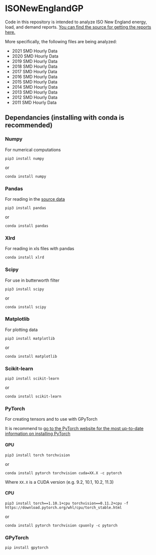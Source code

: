 # ISONewEnglandGP

Code in this repository is intended to analyze ISO New England energy, load, and demand reports. [You can find the source for getting the reports here.](https://www.iso-ne.com/isoexpress/web/reports/load-and-demand/-/tree/zone-info)

More specifically, the following files are being analyzed:

  - 2021 SMD Hourly Data
  - 2020 SMD Hourly Data
  - 2019 SMD Hourly Data
  - 2018 SMD Hourly Data
  - 2017 SMD Hourly Data
  - 2016 SMD Hourly Data
  - 2015 SMD Hourly Data
  - 2014 SMD Hourly Data
  - 2013 SMD Hourly Data
  - 2012 SMD Hourly Data
  - 2011 SMD Hourly Data

## Dependancies (installing with conda is recommended)

### Numpy
For numerical computations


    pip3 install numpy


or


    conda install numpy

### Pandas
For reading in the [source data](https://www.iso-ne.com/isoexpress/web/reports/load-and-demand/-/tree/zone-info)

    pip3 install pandas

or

    conda install pandas

### Xlrd
For reading in xls files with pandas

    conda install xlrd

### Scipy
For use in butterworth filter

    pip3 install scipy

or

    conda install scipy

### Matplotlib
For plotting data

    pip3 install matplotlib

or

    conda install matplotlib

### Scikit-learn

    pip3 install scikit-learn

or

    conda install scikit-learn

### PyTorch
For creating tensors and to use with GPyTorch

It is recommend to [go to the PyTorch website for the most up-to-date information on installing PyTorch](https://pytorch.org)
#### GPU

    pip3 install torch torchvision

or

    conda install pytorch torchvision cuda=XX.X -c pytorch

Where `XX.X` is a CUDA version (e.g. 9.2, 10.1, 10.2, 11.3)

#### CPU

    pip3 install torch==1.10.1+cpu torchvision==0.11.2+cpu -f https://download.pytorch.org/whl/cpu/torch_stable.html

or

    conda install pytorch torchvision cpuonly -c pytorch

### GPyTorch

    pip install gpytorch
